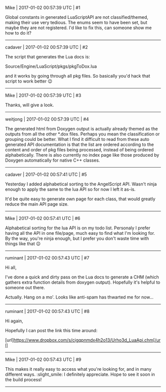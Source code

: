 Mike | 2017-01-02 00:57:39 UTC | #1

Global constants in generated LuaScriptAPI are not classified/themed, making their use very tedious.
The enums seem to have been set, but maybe they are not registered.
I'd like to fix this, can someone show me how to do it?

-------------------------

cadaver | 2017-01-02 00:57:39 UTC | #2

The script that generates the Lua docs is:

Source/Engine/LuaScript/pkgs/pkgToDox.lua

and it works by going through all pkg files. So basically you'd hack that script to work better :wink:

-------------------------

Mike | 2017-01-02 00:57:39 UTC | #3

Thanks, will give a look.

-------------------------

weitjong | 2017-01-02 00:57:39 UTC | #4

The generated html from Doxygen output is actually already themed as the outputs from all the other *.dox files. Perhaps you mean the classification or grouping could be better. What I find it difficult to read from these auto generated API documentation is that the list are ordered according to the content and order of pkg files being processed, instead of being ordered alphabetically. There is also currently no index page like those produced by Doxygen automatically for native C++ classes.

-------------------------

cadaver | 2017-01-02 00:57:41 UTC | #5

Yesterday I added alphabetical sorting to the AngelScript API. Wasn't ninja enough to apply the same to the lua API so for now I left it as-is.

It'd be quite easy to generate own page for each class, that would greatly reduce the main API page size.

-------------------------

Mike | 2017-01-02 00:57:41 UTC | #6

Alphabetical sorting for the lua API is on my todo list.
Personaly I prefer having all the API in one file/page, much easy to find what I'm looking for.
By the way, you're ninja enough, but I prefer you don't waste time with things like that  :wink:

-------------------------

ruminant | 2017-01-02 00:57:43 UTC | #7

Hi all,

I've done a quick and dirty pass on the Lua docs to generate a CHM (which gathers extra function details from doxygen output).  Hopefully it's helpful to someone out there.

Actually.  Hang on a mo'.  Looks like anti-spam has thwarted me for now...

-------------------------

ruminant | 2017-01-02 00:57:43 UTC | #8

Hi again,

Hopefully I can post the link this time around:

[url]https://www.dropbox.com/s/cigqpnmdx4h2o13/Urho3d_LuaApi.chm[/url]

-------------------------

Mike | 2017-01-02 00:57:43 UTC | #9

This makes it really easy to access what you're looking for, and in many different ways. :slight_smile: 
I definitely appreciate. Hope to see it soon in the build process!

-------------------------

